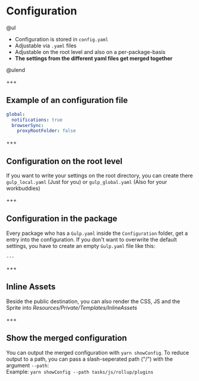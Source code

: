 # Configuration

@ul

*   Configuration is stored in `config.yaml`
*   Adjustable via `.yaml` files
*   Adjustable on the root level and also on a per-package-basis
*   **The settings from the different yaml files get merged together**

@ulend

+++

## Example of an configuration file

```yaml
global:
  notifications: true
  browserSync:
    proxyRootFolder: false
```

+++

## Configuration on the root level

If you want to write your settings on the root directory, you can create
there `gulp_local.yaml` (Just for you) or `gulp_global.yaml` (Also for your workbuddies)

+++

## Configuration in the package

Every package who has a `Gulp.yaml` inside the `Configuration` folder, get
a entry into the configuration. If you don't want to overwrite the default settings,
you have to create an empty `Gulp.yaml` file like this:

    ---

+++

## Inline Assets

Beside the public destination, you can also render the CSS, JS and the Sprite into _Resources/Private/Templates/InlineAssets_

+++

## Show the merged configuration

You can output the merged configuration with `yarn showConfig`. To reduce output
to a path, you can pass a slash-seperated path ("/") with the argument `--path`:  
Example: `yarn showConfig --path tasks/js/rollup/plugins`
